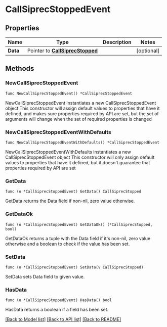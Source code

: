 # CallSiprecStoppedEvent

## Properties

Name | Type | Description | Notes
------------ | ------------- | ------------- | -------------
**Data** | Pointer to [**CallSiprecStopped**](CallSiprecStopped.md) |  | [optional] 

## Methods

### NewCallSiprecStoppedEvent

`func NewCallSiprecStoppedEvent() *CallSiprecStoppedEvent`

NewCallSiprecStoppedEvent instantiates a new CallSiprecStoppedEvent object
This constructor will assign default values to properties that have it defined,
and makes sure properties required by API are set, but the set of arguments
will change when the set of required properties is changed

### NewCallSiprecStoppedEventWithDefaults

`func NewCallSiprecStoppedEventWithDefaults() *CallSiprecStoppedEvent`

NewCallSiprecStoppedEventWithDefaults instantiates a new CallSiprecStoppedEvent object
This constructor will only assign default values to properties that have it defined,
but it doesn't guarantee that properties required by API are set

### GetData

`func (o *CallSiprecStoppedEvent) GetData() CallSiprecStopped`

GetData returns the Data field if non-nil, zero value otherwise.

### GetDataOk

`func (o *CallSiprecStoppedEvent) GetDataOk() (*CallSiprecStopped, bool)`

GetDataOk returns a tuple with the Data field if it's non-nil, zero value otherwise
and a boolean to check if the value has been set.

### SetData

`func (o *CallSiprecStoppedEvent) SetData(v CallSiprecStopped)`

SetData sets Data field to given value.

### HasData

`func (o *CallSiprecStoppedEvent) HasData() bool`

HasData returns a boolean if a field has been set.


[[Back to Model list]](../README.md#documentation-for-models) [[Back to API list]](../README.md#documentation-for-api-endpoints) [[Back to README]](../README.md)


